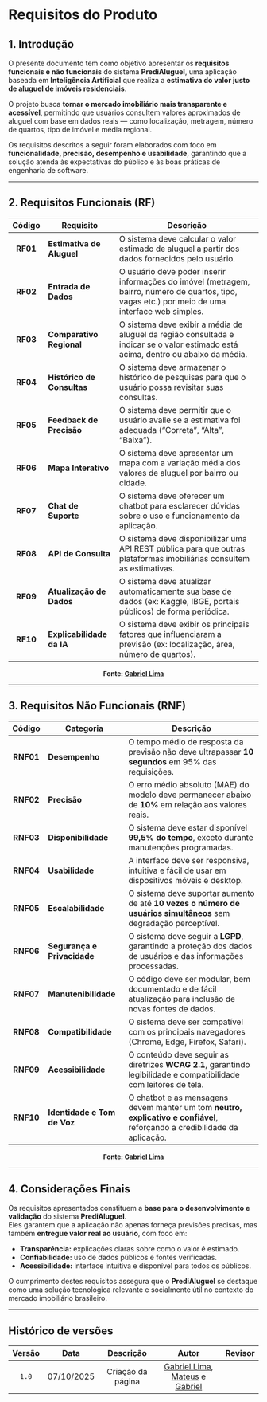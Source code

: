 # Requisitos do Produto

## **1. Introdução**

O presente documento tem como objetivo apresentar os **requisitos funcionais e não funcionais** do sistema **PrediAluguel**, uma aplicação baseada em **Inteligência Artificial** que realiza a **estimativa do valor justo de aluguel de imóveis residenciais**.

O projeto busca **tornar o mercado imobiliário mais transparente e acessível**, permitindo que usuários consultem valores aproximados de aluguel com base em dados reais — como localização, metragem, número de quartos, tipo de imóvel e média regional.  

Os requisitos descritos a seguir foram elaborados com foco em **funcionalidade, precisão, desempenho e usabilidade**, garantindo que a solução atenda às expectativas do público e às boas práticas de engenharia de software.

---

## **2. Requisitos Funcionais (RF)**

| Código | Requisito | Descrição |
|:------:|------------|-----------|
| **RF01** | **Estimativa de Aluguel** | O sistema deve calcular o valor estimado de aluguel a partir dos dados fornecidos pelo usuário. |
| **RF02** | **Entrada de Dados** | O usuário deve poder inserir informações do imóvel (metragem, bairro, número de quartos, tipo, vagas etc.) por meio de uma interface web simples. |
| **RF03** | **Comparativo Regional** | O sistema deve exibir a média de aluguel da região consultada e indicar se o valor estimado está acima, dentro ou abaixo da média. |
| **RF04** | **Histórico de Consultas** | O sistema deve armazenar o histórico de pesquisas para que o usuário possa revisitar suas consultas. |
| **RF05** | **Feedback de Precisão** | O sistema deve permitir que o usuário avalie se a estimativa foi adequada (“Correta”, “Alta”, “Baixa”). |
| **RF06** | **Mapa Interativo** | O sistema deve apresentar um mapa com a variação média dos valores de aluguel por bairro ou cidade. |
| **RF07** | **Chat de Suporte** | O sistema deve oferecer um chatbot para esclarecer dúvidas sobre o uso e funcionamento da aplicação. |
| **RF08** | **API de Consulta** | O sistema deve disponibilizar uma API REST pública para que outras plataformas imobiliárias consultem as estimativas. |
| **RF09** | **Atualização de Dados** | O sistema deve atualizar automaticamente sua base de dados (ex: Kaggle, IBGE, portais públicos) de forma periódica. |
| **RF10** | **Explicabilidade da IA** | O sistema deve exibir os principais fatores que influenciaram a previsão (ex: localização, área, número de quartos). |

<font size="2"><p style="text-align: center"><b>Fonte: <a href="https://github.com/gabriel-lima258">Gabriel Lima</a></b></p></font>


---

## **3. Requisitos Não Funcionais (RNF)**

| Código | Categoria | Descrição |
|:------:|------------|-----------|
| **RNF01** | **Desempenho** | O tempo médio de resposta da previsão não deve ultrapassar **10 segundos** em 95% das requisições. |
| **RNF02** | **Precisão** | O erro médio absoluto (MAE) do modelo deve permanecer abaixo de **10%** em relação aos valores reais. |
| **RNF03** | **Disponibilidade** | O sistema deve estar disponível **99,5% do tempo**, exceto durante manutenções programadas. |
| **RNF04** | **Usabilidade** | A interface deve ser responsiva, intuitiva e fácil de usar em dispositivos móveis e desktop. |
| **RNF05** | **Escalabilidade** | O sistema deve suportar aumento de até **10 vezes o número de usuários simultâneos** sem degradação perceptível. |
| **RNF06** | **Segurança e Privacidade** | O sistema deve seguir a **LGPD**, garantindo a proteção dos dados de usuários e das informações processadas. |
| **RNF07** | **Manutenibilidade** | O código deve ser modular, bem documentado e de fácil atualização para inclusão de novas fontes de dados. |
| **RNF08** | **Compatibilidade** | O sistema deve ser compatível com os principais navegadores (Chrome, Edge, Firefox, Safari). |
| **RNF09** | **Acessibilidade** | O conteúdo deve seguir as diretrizes **WCAG 2.1**, garantindo legibilidade e compatibilidade com leitores de tela. |
| **RNF10** | **Identidade e Tom de Voz** | O chatbot e as mensagens devem manter um tom **neutro, explicativo e confiável**, reforçando a credibilidade da aplicação. |

<font size="2"><p style="text-align: center"><b>Fonte: <a href="https://github.com/gabriel-lima258">Gabriel Lima</a></b></p></font>

---

## **4. Considerações Finais**

Os requisitos apresentados constituem a **base para o desenvolvimento e validação** do sistema **PrediAluguel**.  
Eles garantem que a aplicação não apenas forneça previsões precisas, mas também **entregue valor real ao usuário**, com foco em:

- **Transparência:** explicações claras sobre como o valor é estimado.  
- **Confiabilidade:** uso de dados públicos e fontes verificadas.  
- **Acessibilidade:** interface intuitiva e disponível para todos os públicos.  

O cumprimento destes requisitos assegura que o **PrediAluguel** se destaque como uma solução tecnológica relevante e socialmente útil no contexto do mercado imobiliário brasileiro.

---

## Histórico de versões
| Versão | Data | Descrição | Autor | Revisor
| :-: | :-: | :-: | :-: | :-:|
|`1.0`| 07/10/2025 | Criação da página | [Gabriel Lima](https://github.com/gabriel-lima258), [Mateus]() e [Gabriel]() | []()|
